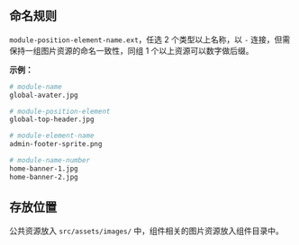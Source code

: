 ## 命名规则

`module-position-element-name.ext`，任选 2 个类型以上名称，以 `-` 连接，但需保持一组图片资源的命名一致性，同组 1 个以上资源可以数字做后缀。

**示例：**

```bash
# module-name
global-avater.jpg

# module-position-element
global-top-header.jpg

# module-element-name
admin-footer-sprite.png

# module-name-number
home-banner-1.jpg
home-banner-2.jpg
```

## 存放位置

公共资源放入 `src/assets/images/` 中，组件相关的图片资源放入组件目录中。